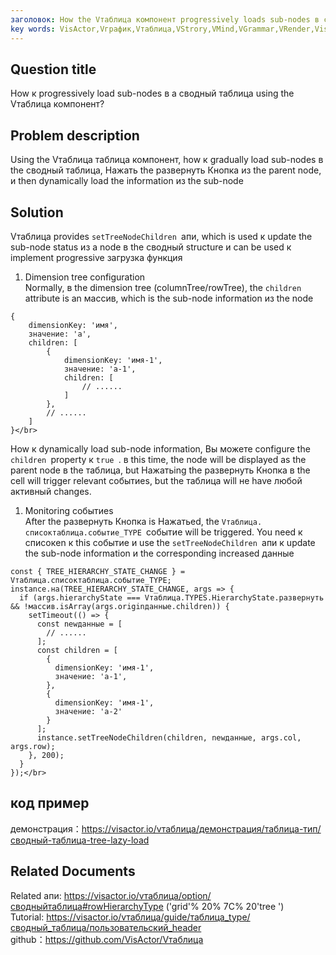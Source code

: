 ```yaml
---
заголовок: How the Vтаблица компонент progressively loads sub-nodes в сводный таблицаs</br>
key words: VisActor,Vграфик,Vтаблица,VStrory,VMind,VGrammar,VRender,Visualization,график,данные,таблица,Graph,Gis,LLM
---
```

## Question title

How к progressively load sub-nodes в a сводный таблица using the Vтаблица компонент?</br>
## Problem description

Using the Vтаблица таблица компонент, how к gradually load sub-nodes в the сводный таблица, Нажать the развернуть Кнопка из the parent node, и then dynamically load the information из the sub-node</br>
## Solution

Vтаблица provides `setTreeNodeChildren `апи, which is used к update the sub-node status из a node в the сводный structure и can be used к implement progressive загрузка функция</br>
1. Dimension tree configuration</br>
Normally, в the dimension tree (columnTree/rowTree), the `children `attribute is an массив, which is the sub-node information из the node</br>
```
{
    dimensionKey: 'имя',
    значение: 'a',
    children: [
        {
            dimensionKey: 'имя-1',
            значение: 'a-1',
            children: [
                // ......
            ]
        },
        // ......
    ]
}</br>
```
How к dynamically load sub-node information, Вы можете configure the `children `property к `true `. в this time, the node will be displayed as the parent node в the таблица, but Нажатьing the развернуть Кнопка в the cell will trigger relevant событиеs, but the таблица will не have любой активный changes.</br>
1. Monitoring событиеs</br>
After the развернуть Кнопка is Нажатьed, the `Vтаблица. списоктаблица.событие_TYPE `событие will be triggered. You need к списокen к this событие и use the `setTreeNodeChildren `апи к update the sub-node information и the corresponding increased данные</br>
```
const { TREE_HIERARCHY_STATE_CHANGE } = Vтаблица.списоктаблица.событие_TYPE;
instance.на(TREE_HIERARCHY_STATE_CHANGE, args => {
  if (args.hierarchyState === Vтаблица.TYPES.HierarchyState.развернуть && !массив.isArray(args.originданные.children)) {
    setTimeout(() => {
      const newданные = [
        // ......
      ];
      const children = [
        {
          dimensionKey: 'имя-1',
          значение: 'a-1',
        },
        {
          dimensionKey: 'имя-1',
          значение: 'a-2'
        }
      ];
      instance.setTreeNodeChildren(children, newданные, args.col, args.row);
    }, 200);
  }
});</br>
```
## код пример

демонстрация：https://visactor.io/vтаблица/демонстрация/таблица-тип/сводный-таблица-tree-lazy-load</br>
## Related Documents

Related апи: https://visactor.io/vтаблица/option/сводныйтаблица#rowHierarchyType ('grid'% 20% 7C% 20'tree ')</br>
Tutorial: https://visactor.io/vтаблица/guide/таблица_type/сводный_таблица/пользовательский_header</br>
github：https://github.com/VisActor/Vтаблица</br>